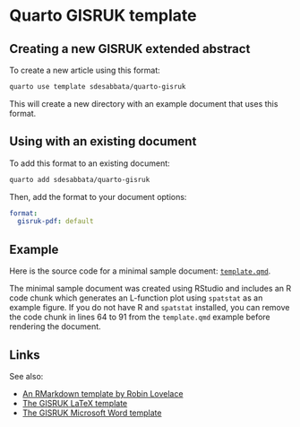 
# Quarto GISRUK template

## Creating a new GISRUK extended abstract

To create a new article using this format:

```bash
quarto use template sdesabbata/quarto-gisruk
```

This will create a new directory with an example document that uses this format. 

## Using with an existing document

To add this format to an existing document:

```bash
quarto add sdesabbata/quarto-gisruk
```

Then, add the format to your document options:

```yaml
format:
  gisruk-pdf: default
```    


## Example

Here is the source code for a minimal sample document: [`template.qmd`](template.qmd). 

The minimal sample document was created using RStudio and includes an R code chunk which generates an L-function plot using `spatstat` as an example figure. If you do not have R and `spatstat` installed, you can remove the code chunk in lines 64 to 91 from the `template.qmd` example before rendering the document.



## Links

See also:

- [An RMarkdown template by Robin Lovelace](https://github.com/Robinlovelace/gisruk-rmd)
- [The GISRUK LaTeX template](https://gisruk.org/wp-content/uploads/2022/12/GISRUKPaperTemplate2015-Latex.zip)
- [The GISRUK Microsoft Word template](https://gisruk.org/wp-content/uploads/2022/11/GISRUK2023_PaperTemplateSubmission.docx)
